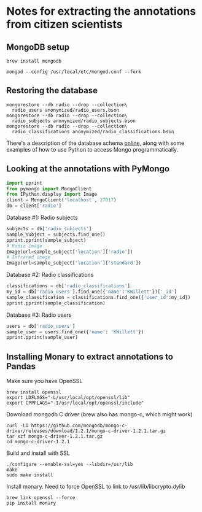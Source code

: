 # Notes for extracting the annotations from citizen scientists

## MongoDB setup

```
brew install mongodb
```

```
mongod --config /usr/local/etc/mongod.conf --fork
```

## Restoring the database

```
mongorestore --db radio --drop --collection\
  radio_users anonymized/radio_users.bson
mongorestore --db radio --drop --collection\
  radio_subjects anonymized/radio_subjects.bson
mongorestore --db radio --drop --collection\
  radio_classifications anonymized/radio_classifications.bson
```

There's a description of the database schema [online](https://github.com/willettk/rgz-analysis/blob/master/RadioGalaxyZoo_datadescription.ipynb), along with some examples of how to use Python to access Mongo programmatically.

## Looking at the annotations with PyMongo

```python
import pprint
from pymongo import MongoClient
from IPython.display import Image
client = MongoClient('localhost', 27017)
db = client['radio']
```

Database #1: Radio subjects

```python
subjects = db['radio_subjects']
sample_subject = subjects.find_one()
pprint.pprint(sample_subject)
# Radio image
Image(url=sample_subject['location']['radio'])
# Infrared image
Image(url=sample_subject['location']['standard'])
```

Database #2: Radio classifications

```python
classifications = db['radio_classifications']
my_id = db['radio_users'].find_one({'name':'KWillett'})['_id']
sample_classification = classifications.find_one({'user_id':my_id})
pprint.pprint(sample_classification)
```

Database #3: Radio users

```python
users = db['radio_users']
sample_user = users.find_one({'name': 'KWillett'})
pprint.pprint(sample_user)
```


## Installing Monary to extract annotations to Pandas

Make sure you have OpenSSL
```
brew install openssl
export LDFLAGS="-L/usr/local/opt/openssl/lib"
export CPPFLAGS="-I/usr/local/opt/openssl/include"
```

Download mongodb C driver (brew also has mongo-c, which might work)
```
curl -LO https://github.com/mongodb/mongo-c-driver/releases/download/1.2.1/mongo-c-driver-1.2.1.tar.gz
tar xzf mongo-c-driver-1.2.1.tar.gz
cd mongo-c-driver-1.2.1
```

Build and install with SSL
```
./configure --enable-ssl=yes --libdir=/usr/lib
make
sudo make install
```

Install monary. Need to force OpenSSL to link to /usr/lib/libcrypto.dylib
```
brew link openssl --force
pip install monary
```
